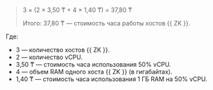   > 3 × (2&nbsp;×&nbsp;3,50&nbsp;₸ + 4&nbsp;×&nbsp;1,40&nbsp;₸) = 37,80&nbsp;₸
  >
  > Итого: 37,80&nbsp;₸ — стоимость часа работы хостов {{ ZK }}.
  
  Где:
  * 3 — количество хостов {{ ZK }}.
  * 2 — количество vCPU.
  * 3,50&nbsp;₸ — стоимость часа использования 50% vCPU.
  * 4 — объем RAM одного хоста {{ ZK }} (в гигабайтах).
  * 1,40&nbsp;₸ — стоимость часа использования 1 ГБ RAM на 50% vCPU.
